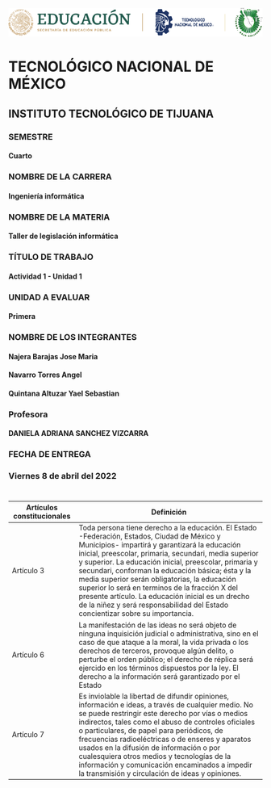 ![alt text](https://github.com/YaelQuintana/Taller-de-legislacion/blob/main/Unidad1/Logo_tec.png?raw=true)
#  TECNOLÓGICO NACIONAL DE MÉXICO
##  INSTITUTO TECNOLÓGICO DE TIJUANA 

### SEMESTRE 
#### Cuarto

### NOMBRE DE LA CARRERA
#### Ingeniería informática

### NOMBRE DE LA MATERIA 
#### Taller de legislación informática

### TÍTULO DE TRABAJO
#### Actividad 1 - Unidad 1

### UNIDAD A EVALUAR
#### Primera


###  NOMBRE DE LOS INTEGRANTES 
#### Najera Barajas Jose Maria
#### Navarro Torres Angel
#### Quintana Altuzar Yael Sebastian 

### Profesora
#### DANIELA ADRIANA SANCHEZ VIZCARRA

### FECHA DE ENTREGA
### Viernes 8 de abril del 2022
#
| Artículos constitucionales | Definición |
| --- | --- |
| Artículo 3 | Toda persona tiene derecho a la educación. El Estado -Federación, Estados, Ciudad de México y Municipios- impartirá y garantizará la educación inicial, preescolar, primaria, secundari, media superior y superior. La educación inicial, preescolar, primaria y secundari, conforman la educación básica; ésta y la media superior serán obligatorias, la educación superior lo será en terminos de la fracción X del presente artículo. La educación inicial es un drecho de la niñez y será responsabilidad del Estado concientizar sobre su importancia. |
| Artículo 6 | La manifestación de las ideas no será objeto de ninguna inquisición judicial o administrativa, sino en el caso de que ataque a la moral, la vida privada o los derechos de terceros, provoque algún delito, o perturbe el orden público; el derecho de réplica será ejercido en los términos dispuestos por la ley. El derecho a la información será garantizado por el Estado |
| Artículo 7 | Es inviolable la libertad de difundir opiniones, información e ideas, a través de cualquier medio. No se puede restringir este derecho por vías o medios indirectos, tales como el abuso de controles oficiales o particulares, de papel para periódicos, de frecuencias radioeléctricas o de enseres y aparatos usados en la difusión de información o por cualesquiera otros medios y tecnologías de la información y comunicación encaminados a impedir la transmisión y circulación de ideas y opiniones. |